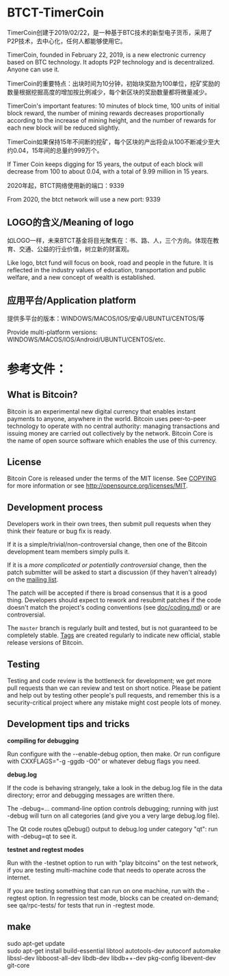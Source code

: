 BTCT-TimerCoin
=====================================
TimerCoin创建于2019/02/22，是一种基于BTC技术的新型电子货币，采用了P2P技术，去中心化，任何人都能够使用它。  

TimerCoin, founded in February 22, 2019, is a new electronic currency based on BTC technology. It adopts P2P technology and is decentralized. Anyone can use it.

TimerCoin的重要特点：出块时间为10分钟，初始块奖励为100单位，挖矿奖励的数量根据挖掘高度的增加按比例减少，每个新区块的奖励数量都将微量减少。  

TimerCoin's important features: 10 minutes of block time, 100 units of initial block reward, the number of mining rewards decreases proportionally according to the increase of mining height, and the number of rewards for each new block will be reduced slightly.

TimerCoin如果保持15年不间断的挖矿，每个区块的产出将会从100不断减少至大约0.04，15年间的总量约999万个。

If Timer Coin keeps digging for 15 years, the output of each block will decrease from 100 to about 0.04, with a total of 9.99 million in 15 years.

2020年起，BTCT网络使用新的端口：9339  

From 2020, the btct network will use a new port: 9339   
  
  
LOGO的含义/Meaning of logo
------
如LOGO一样，未来BTCT基金将目光聚焦在：书、路、人，三个方向。体现在教育、交通、公益的行业价值，树立新的财富观。  

Like logo, btct fund will focus on book, road and people in the future. It is reflected in the industry values of education, transportation and public welfare, and a new concept of wealth is established.


应用平台/Application platform
------
提供多平台的版本：WINDOWS/MACOS/IOS/安卓/UBUNTU/CENTOS/等  

Provide multi-platform versions: WINDOWS/MACOS/IOS/Android/UBUNTU/CENTOS/etc.

   
  
  
参考文件：
=====================================

What is Bitcoin?
----------------

Bitcoin is an experimental new digital currency that enables instant payments to
anyone, anywhere in the world. Bitcoin uses peer-to-peer technology to operate
with no central authority: managing transactions and issuing money are carried
out collectively by the network. Bitcoin Core is the name of open source
software which enables the use of this currency.

License
-------

Bitcoin Core is released under the terms of the MIT license. See [COPYING](COPYING) for more
information or see http://opensource.org/licenses/MIT.

Development process
-------------------

Developers work in their own trees, then submit pull requests when they think
their feature or bug fix is ready.

If it is a simple/trivial/non-controversial change, then one of the Bitcoin
development team members simply pulls it.

If it is a *more complicated or potentially controversial* change, then the patch
submitter will be asked to start a discussion (if they haven't already) on the
[mailing list](http://sourceforge.net/mailarchive/forum.php?forum_name=bitcoin-development).

The patch will be accepted if there is broad consensus that it is a good thing.
Developers should expect to rework and resubmit patches if the code doesn't
match the project's coding conventions (see [doc/coding.md](doc/coding.md)) or are
controversial.

The `master` branch is regularly built and tested, but is not guaranteed to be
completely stable. [Tags](https://github.com/bitcoin/bitcoin/tags) are created
regularly to indicate new official, stable release versions of Bitcoin.

Testing
-------

Testing and code review is the bottleneck for development; we get more pull
requests than we can review and test on short notice. Please be patient and help out by testing
other people's pull requests, and remember this is a security-critical project where any mistake might cost people
lots of money.

Development tips and tricks
---------------------------

**compiling for debugging**

Run configure with the --enable-debug option, then make. Or run configure with
CXXFLAGS="-g -ggdb -O0" or whatever debug flags you need.

**debug.log**

If the code is behaving strangely, take a look in the debug.log file in the data directory;
error and debugging messages are written there.

The -debug=... command-line option controls debugging; running with just -debug will turn
on all categories (and give you a very large debug.log file).

The Qt code routes qDebug() output to debug.log under category "qt": run with -debug=qt
to see it.

**testnet and regtest modes**

Run with the -testnet option to run with "play bitcoins" on the test network, if you
are testing multi-machine code that needs to operate across the internet.

If you are testing something that can run on one machine, run with the -regtest option.
In regression test mode, blocks can be created on-demand; see qa/rpc-tests/ for tests
that run in -regtest mode.

make
----
sudo apt-get update  
sudo apt-get install build-essential libtool autotools-dev autoconf automake libssl-dev libboost-all-dev libdb-dev libdb++-dev pkg-config libevent-dev git-core
